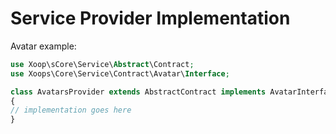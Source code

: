 # Service Provider Implementation

Avatar example:

```php
use Xoop\sCore\Service\Abstract\Contract; 
use Xoops\Core\Service\Contract\Avatar\Interface; 

class AvatarsProvider extends AbstractContract implements AvatarInterface 
{ 
// implementation goes here 
}
```

